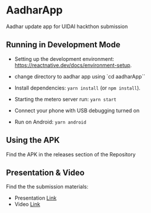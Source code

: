 # AadharApp

Aadhar update app for UIDAI hackthon submission

## Running in Development Mode

-   Setting up the development environment: https://reactnative.dev/docs/environment-setup.

-   change directory to aadhar app using `cd aadharApp``

-   Install dependencies: `yarn install` (or `npm install`).

-   Starting the metero server run: `yarn start`

-   Connect your phone with USB debugging turned on

-   Run on Android: `yarn android`

## Using the APK

Find the APK in the releases section of the Repository

## Presentation & Video

Find the the submission materials:

-   Presentation [Link](https://docs.google.com/presentation/d/1UAEPXDYVBbf5vt7we1nszi8OBnn-8ygPdsyER2eUCNQ/edit?usp=sharing)
-   Video [Link](https://drive.google.com/drive/folders/1fSpIl4P_3gJttqGQzCe9dKEm4zyCuMhI?usp=sharing)
